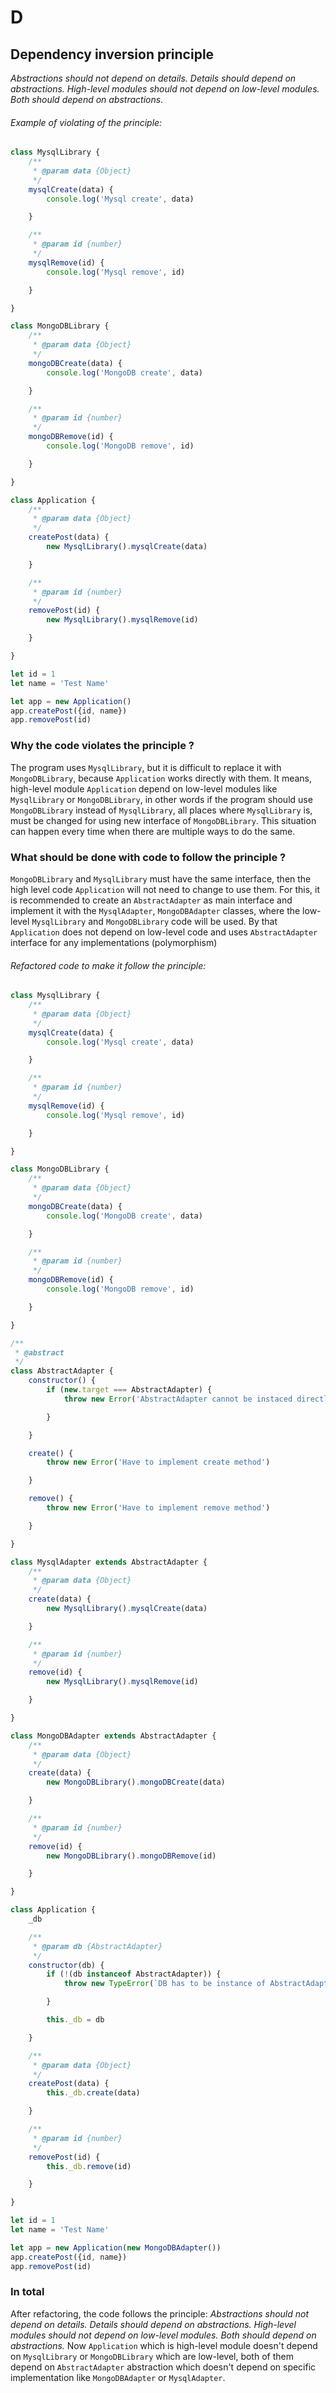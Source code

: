 # D

## Dependency inversion principle

_Abstractions should not depend on details. Details should depend on abstractions. High-level modules should not depend
on low-level modules. Both should depend on abstractions._

###### Example of violating of the principle:

```js
class MysqlLibrary {
    /**
     * @param data {Object}
     */
    mysqlCreate(data) {
        console.log('Mysql create', data)

    }

    /**
     * @param id {number}
     */
    mysqlRemove(id) {
        console.log('Mysql remove', id)

    }

}

class MongoDBLibrary {
    /**
     * @param data {Object}
     */
    mongoDBCreate(data) {
        console.log('MongoDB create', data)

    }

    /**
     * @param id {number}
     */
    mongoDBRemove(id) {
        console.log('MongoDB remove', id)

    }

}

class Application {
    /**
     * @param data {Object}
     */
    createPost(data) {
        new MysqlLibrary().mysqlCreate(data)

    }

    /**
     * @param id {number}
     */
    removePost(id) {
        new MysqlLibrary().mysqlRemove(id)

    }

}

let id = 1
let name = 'Test Name'

let app = new Application()
app.createPost({id, name})
app.removePost(id)
```

### Why the code violates the principle ?

The program uses `MysqlLibrary`, but it is difficult to replace it with `MongoDBLibrary`, because `Application` works
directly with them. It means, high-level module `Application` depend on low-level modules like `MysqlLibrary`
or `MongoDBLibrary`, in other words if the program should use `MongoDBLibrary`
instead of `MysqlLibrary`, all places where `MysqlLibrary` is, must be changed for using new interface
of `MongoDBLibrary`. This situation can happen every time when there are multiple ways to do the same.

### What should be done with code to follow the principle ?

`MongoDBLibrary` and `MysqlLibrary` must have the same interface, then the high level code `Application`
will not need to change to use them. For this, it is recommended to create an `AbstractAdapter` as main interface and
implement it with the `MysqlAdapter`, `MongoDBAdapter` classes, where the low-level `MysqlLibrary`
and `MongoDBLibrary` code will be used. By that `Application` does not depend on low-level code and
uses `AbstractAdapter` interface for any implementations (polymorphism)

###### Refactored code to make it follow the principle:

```js
class MysqlLibrary {
    /**
     * @param data {Object}
     */
    mysqlCreate(data) {
        console.log('Mysql create', data)

    }

    /**
     * @param id {number}
     */
    mysqlRemove(id) {
        console.log('Mysql remove', id)

    }

}

class MongoDBLibrary {
    /**
     * @param data {Object}
     */
    mongoDBCreate(data) {
        console.log('MongoDB create', data)

    }

    /**
     * @param id {number}
     */
    mongoDBRemove(id) {
        console.log('MongoDB remove', id)

    }

}

/**
 * @abstract
 */
class AbstractAdapter {
    constructor() {
        if (new.target === AbstractAdapter) {
            throw new Error('AbstractAdapter cannot be instaced directly')

        }

    }

    create() {
        throw new Error('Have to implement create method')

    }

    remove() {
        throw new Error('Have to implement remove method')

    }

}

class MysqlAdapter extends AbstractAdapter {
    /**
     * @param data {Object}
     */
    create(data) {
        new MysqlLibrary().mysqlCreate(data)

    }

    /**
     * @param id {number}
     */
    remove(id) {
        new MysqlLibrary().mysqlRemove(id)

    }

}

class MongoDBAdapter extends AbstractAdapter {
    /**
     * @param data {Object}
     */
    create(data) {
        new MongoDBLibrary().mongoDBCreate(data)

    }

    /**
     * @param id {number}
     */
    remove(id) {
        new MongoDBLibrary().mongoDBRemove(id)

    }

}

class Application {
    _db

    /**
     * @param db {AbstractAdapter}
     */
    constructor(db) {
        if (!(db instanceof AbstractAdapter)) {
            throw new TypeError(`DB has to be instance of AbstractAdapter`)

        }

        this._db = db

    }

    /**
     * @param data {Object}
     */
    createPost(data) {
        this._db.create(data)

    }

    /**
     * @param id {number}
     */
    removePost(id) {
        this._db.remove(id)

    }

}

let id = 1
let name = 'Test Name'

let app = new Application(new MongoDBAdapter())
app.createPost({id, name})
app.removePost(id)
```

### In total

After refactoring, the code follows the principle: _Abstractions should not depend on details. Details should depend on
abstractions. High-level modules should not depend on low-level modules. Both should depend on abstractions._
Now `Application` which is high-level module doesn't depend on `MysqlLibrary` or `MongoDBLibrary` which are low-level,
both of them depend on `AbstractAdapter` abstraction which doesn't depend on specific implementation like `MongoDBAdapter`
or `MysqlAdapter`.